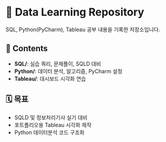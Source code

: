 # 🧠 Data Learning Repository
SQL, Python(PyCharm), Tableau 공부 내용을 기록한 저장소입니다.

## 📘 Contents
- **SQL/**: 실습 쿼리, 문제풀이, SQLD 대비
- **Python/**: 데이터 분석, 알고리즘, PyCharm 설정
- **Tableau/**: 대시보드 시각화 연습

## 🗓️ 목표
- SQLD 및 정보처리기사 실기 대비
- 포트폴리오용 Tableau 시각화 제작
- Python 데이터분석 코드 구조화
